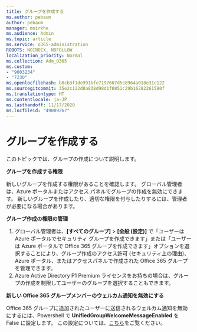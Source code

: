 ```yaml
---
title: グループを作成する
ms.author: pebaum
author: pebaum
manager: mnirkhe
ms.audience: Admin
ms.topic: article
ms.service: o365-administration
ROBOTS: NOINDEX, NOFOLLOW
localization_priority: Normal
ms.collection: Adm_O365
ms.custom:
- "9003234"
- "7230"
ms.openlocfilehash: b8cb3f1de991bfe7197607d5e8964a018e31c122
ms.sourcegitcommit: 35e2c122d8a838d98d1f0851c29b16282261580f
ms.translationtype: HT
ms.contentlocale: ja-JP
ms.lasthandoff: 11/17/2020
ms.locfileid: "49089267"
---
```

# <a name="create-a-group"></a>グループを作成する

このトピックでは、グループの作成について説明します。

**グループを作成する権限**

新しいグループを作成する権限があることを確認します。 グローバル管理者は、Azure ポータルまたはアクセス パネルでグループの作成を無効にできます。 新しいグループを作成したり、適切な権限を付与したりするには、管理者が必要になる場合があります。

**グループ作成の権限の管理**

1. グローバル管理者は、**[すべてのグループ]** >  **[全般 (設定)]** で「ユーザーは Azure ポータルでセキュリティ グループを作成できます」または「ユーザーは Azure ポータルで Office 365 グループを作成できます」オプションを選択することにより、グループ作成のアクセス許可 (セキュリティ上の理由)、Azure ポータル、またはアクセスパネルで作成された Office 365 グループを管理できます。
2. Azure Active Directory P1 Premium ライセンスをお持ちの場合は、グループの作成を制限してユーザーのグループを選択することもできます。

**新しい Office 365 グループメンバーのウェルカム通知を無効にする**

Office 365 グループに追加されたユーザーに送信されるウェルカム通知を無効にするには、Powershell で **UnifiedGroupWelcomeMessageEnabled** を False に設定します。 この設定については、[こちら](https://docs.microsoft.com/powershell/module/exchange/set-unifiedgroup?view=exchange-ps&preserve-view=true)をご覧ください。


